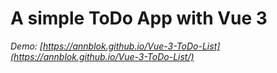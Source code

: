 # A simple ToDo App with Vue 3

*Demo:  [https://annblok.github.io/Vue-3-ToDo-List](https://annblok.github.io/Vue-3-ToDo-List/)*